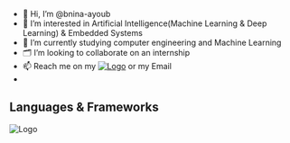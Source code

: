 - 👋 Hi, I’m @bnina-ayoub
- 👀 I’m interested in Artificial Intelligence(Machine Learning & Deep Learning) & Embedded Systems
- 🌱 I’m currently studying computer engineering and Machine Learning
- 🗂️ I’m looking to collaborate on an internship
- 📫 Reach me on my [![Logo](https://raw.githubusercontent.com/rahuldkjain/github-profile-readme-generator/master/src/images/icons/Social/linked-in-alt.svg)](https://www.linkedin.com/in/ayoub-bnina/)
 or my Email
- 
## Languages & Frameworks
![Logo](https://camo.githubusercontent.com/7027d600ec17ac3977aaf427063f446c82834cfaab188e9d81f09d8971beb5f9/68747470733a2f2f696d672e69636f6e73382e636f6d2f636f6c6f722f34382f3030303030302f7261737062657272792d70692e706e67)

<!---
bnina-ayoub/bnina-ayoub is a ✨ special ✨ repository because its `README.md` (this file) appears on your GitHub profile.
You can click the Preview link to take a look at your changes.
--->
